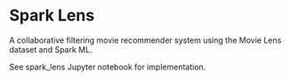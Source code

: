 # Spark Lens

A collaborative filtering movie recommender system using the Movie Lens dataset and Spark ML.

See spark_lens Jupyter notebook for implementation.


